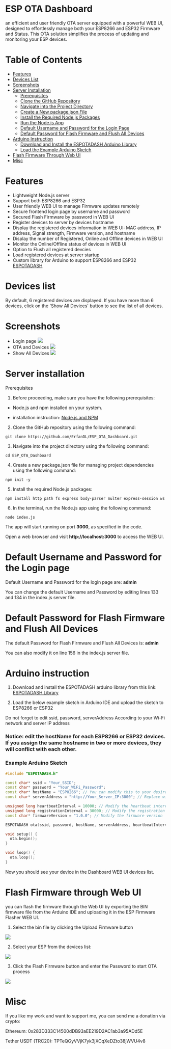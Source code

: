 # ESP OTA Dashboard
an efficient and user friendly OTA server equipped with a powerful WEB UI, designed to effortlessly manage both your ESP8266 and ESP32 Firmware and Status. This OTA solution simplifies the process of updating and monitoring your ESP devices.

# Table of Contents

- [Features](#features)
- [Devices List](#devices-list)
- [Screenshots](#screenshots)
- [Server Installation](#server-installation)
  - [Prerequisites](#prerequisites)
  - [Clone the GitHub Repository](#clone-the-github-repository)
  - [Navigate into the Project Directory](#navigate-into-the-project-directory)
  - [Create a New package.json File](#create-a-new-packagejson-file)
  - [Install the Required Node.js Packages](#install-the-required-nodejs-packages)
  - [Run the Node.js App](#run-the-nodejs-app)
  - [Default Username and Password for the Login Page](#default-username-and-password-for-the-login-page)
  - [Default Password for Flash Firmware and Flush All Devices](#default-password-for-flash-firmware-and-flush-all-devices)
- [Arduino Instruction](#arduino-instruction)
  - [Download and Install the ESPOTADASH Arduino Library](#download-and-install-the-espotadash-arduino-library)
  - [Load the Example Arduino Sketch](#load-the-example-arduino-sketch)
- [Flash Firmware Through Web UI](#flash-firmware-through-web-ui)
- [Misc](#misc)

# Features
- Lightweight Node.js server
- Support both ESP8266 and ESP32
- User friendly WEB UI to manage Firmware updates remotely
- Secure frontend login page by username and password
- Secured Flash Firmware by password in WEB UI
- Register devices to server by devices hostname
- Display the registered devices information in WEB UI: MAC address, IP address, Signal strength, Firmware version, and hostname
- Display the number of Registered, Online and Offline devices in WEB UI
- Monitor the Online/Offline status of devices in WEB UI
- Option to Flush all registered devcies
- Load registered devices at server startup
- Custom library for Arduino to support ESP8266 and ESP32 [ESPOTADASH](https://github.com/ErfanDL/ESPOTADASH_Library)

# Devices list
By default, 6 registered devices are displayed. If you have more than 6 devices, click on the 'Show All Devices' button to see the list of all devices.

# Screenshots
- Login page
![](doc/login.png)
- OTA and Devices
![](doc/devices.jpg)
- Show All Devices
![](doc/all.jpg)

# Server installation
Prerequisites

1. Before proceeding, make sure you have the following prerequisites:

- Node.js and npm installed on your system.
  
- installation instruction: [Node.js and NPM](https://github.com/nodesource/distributions#debinstall)

2. Clone the GitHub repository using the following command:

`git clone https://github.com/ErfanDL/ESP_OTA_Dashboard.git`

3. Navigate into the project directory using the following command:

`cd ESP_OTA_Dashboard`

4. Create a new package.json file for managing project dependencies using the following command:

`npm init -y`

5. Install the required Node.js packages:

`npm install http path fs express body-parser multer express-session ws`

6. In the terminal, run the Node.js app using the following command:

`node index.js`

The app will start running on port **3000**, as specified in the code.

Open a web browser and visit **http://localhost:3000** to access the WEB UI.

# Default Username and Password for the Login page
Default Username and Password for the login page are: **admin**

You can change the default Username and Password by editing lines 133 and 134 in the index.js server file.

# Default Password for Flash Firmware and Flush All Devices
The default Password for Flash Firmware and Flush All Devices is: **admin**

You can also modify it on line 156 in the index.js server file.

# Arduino instruction

1. Download and install the ESPOTADASH arduino library from this link: [ESPOTADASH Library](https://github.com/ErfanDL/ESPOTADASH_Library)

2. Load the below example sketch in Arduino IDE and upload the sketch to ESP8266 or ESP32

Do not forget to edit ssid, password, serverAddress According to your Wi-Fi network and server IP address

### Notice: edit the hostName for each ESP8266 or ESP32 devices. If you assign the same hostname in two or more devices, they will conflict with each other.

### Example Arduino Sketch

```cpp
#include "ESPOTADASH.h"

const char* ssid = "Your_SSID";
const char* password = "Your_WiFi_Password";
const char* hostName = "ESP8266"; // You can modify this to your desired host name
const char* serverAddress = "http://Your_Server_IP:3000"; // Replace with your Node.js server address

unsigned long heartbeatInterval = 10000; // Modify the heartbeat interval (e.g., 10 seconds)
unsigned long registrationInterval = 30000; // Modify the registration interval (e.g., 30 seconds)
const char* firmwareVersion = "1.0.0"; // Modify the firmware version

ESPOTADASH ota(ssid, password, hostName, serverAddress, heartbeatInterval, registrationInterval, firmwareVersion);

void setup() {
  ota.begin();
}

void loop() {
  ota.loop();
}
`````

Now you should see your device in the Dashboard WEB UI devices list.

# Flash Firmware through Web UI

you can flash the firmware through the Web UI by exporting the BIN firmware file from the Arduino IDE and uploading it in the ESP Firmware Flasher WEB UI.

1. Select the bin file by clicking the Upload Firmware button

![](/doc/uf.jpg)

2. Select your ESP from the devices list:

![](/doc/se.jpg)

3. Click the Flash Firmware button and enter the Password to start OTA process

![](/doc/ff.jpg)

# Misc
If you like my work and want to support me, you can send me a donation via crypto:

Ethereum: 0x283D333C14500dDB93aEE219D2AC1ab3a95ADd5E

Tether USDT (TRC20): TPTeQGyVVjK7yk3jXCqXeDZto38jWVU4v8

